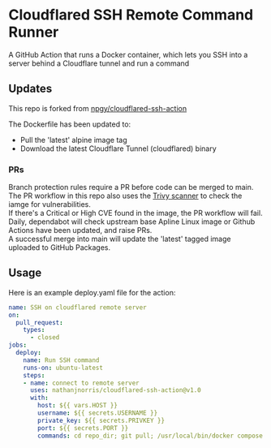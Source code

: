 # Cloudflared SSH Remote Command Runner
A GitHub Action that runs a Docker container, which lets you SSH into a server behind a Cloudflare tunnel and run a command

## Updates
This repo is forked from [npgy/cloudflared-ssh-action](https://github.com/npgy/cloudflared-ssh-action) 

The Dockerfile has been updated to:
- Pull the 'latest' alpine image tag
- Download the latest Cloudflare Tunnel (cloudflared) binary 

### PRs
Branch protection rules require a PR before code can be merged to main. \
The PR workflow in this repo also uses the [Trivy scanner](https://github.com/aquasecurity/trivy) to check the iamge for vulnerabilities. \
If there's a Critical or High CVE found in the image, the PR workflow will fail. \
Daily, dependabot will check upstream base Apline Linux image or Github Actions have been updated, and raise PRs. \
A successful merge into main will update the 'latest' tagged image uploaded to GitHub Packages.

## Usage

Here is an example deploy.yaml file for the action:  
```yaml
name: SSH on cloudflared remote server
on:
  pull_request:
    types:
      - closed
jobs:
  deploy:
    name: Run SSH command
    runs-on: ubuntu-latest
    steps:
    - name: connect to remote server
      uses: nathanjnorris/cloudflared-ssh-action@v1.0
      with:
        host: ${{ vars.HOST }}
        username: ${{ secrets.USERNAME }}
        private_key: ${{ secrets.PRIVKEY }}
        port: ${{ secrets.PORT }}
        commands: cd repo_dir; git pull; /usr/local/bin/docker compose up --build -d
```
